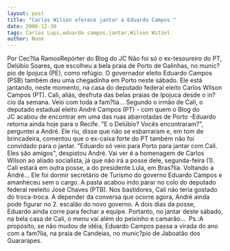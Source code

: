 ```yaml
---
layout: post
title: "Carlos Wilson oferece jantar a Eduardo Campos "
date: 2006-12-30
tags: Carlos Lupi,eduardo campos,jantar,Wilson Witzel
author: None
---
```

Por Cec?lia RamosRepórter do Blog do JC
Não&nbsp;foi só o ex-tesoureiro do PT, Delúbio Soares, que escolheu a bela praia de Porto de Galinhas, no munic?pio de
 Ipojuca (PE),&nbsp;como refúgio.
O governador eleito Eduardo Campos (PSB) também deu uma chegadinha em Porto neste sábado. Ele está jantando, neste momento, na casa do deputado federal eleito Carlos Wilson Campos (PT).
Cali, aliás, desfruta das belas praias de Ipojuca desde o in?cio da semana. Veio com toda a fam?lia... 
Segundo o irmão de Cali, o deputado estadual eleito André Campos (PT) -&nbsp;com quem o Blog do JC&nbsp;acabou de encontrar em uma das ruas abarrotadas de Porto&nbsp;-Eduardo retorna ainda hoje para o Recife.
\"E o Delúbio? Vocês encontraram?\", perguntei a André. Ele riu, disse que não se esbarraram e, em tom de brincadeira, comentou que o ex-caixa forte do PT também não foi convidado para o jantar.
\"Eduardo só veio para Porto para jantar com Cali. Eles são amigos\", despistou André.&nbsp;Vai ver é a&nbsp;homenagem de Carlos Wilson ao aliado socialista, já que não irá a posse dele, segunda-feira (1). Cali estará em outra posse, a do presidente Lula, em Bras?lia.
Voltando a André...&nbsp;Ele&nbsp;foi dormir secretário de Turismo do&nbsp;governo Eduardo Campos&nbsp;e amanheceu sem o cargo. A pasta acabou indo parar no colo do deputado federal reeleito José Chaves (PTB).
Nos bastidores, Cali não teria gostado do troca-troca. A depender da conversa que ocorre agora, André ainda pode figurar no 2. escalão do novo governo. 
A&nbsp;dois dias da posse, Eduardo&nbsp;ainda corre para fechar a equipe. Portanto,&nbsp;no jantar&nbsp;deste sábado, na bela casa de Cali,&nbsp;o menu vai além do&nbsp;peixinho e camarão...&nbsp;
Ps.:A propósito, se não mudou de idéia, Eduardo Campos passa a virada do ano com a fam?lia,&nbsp;na praia de Candeias, no munic?pio de Jaboatão dos Guararapes.  